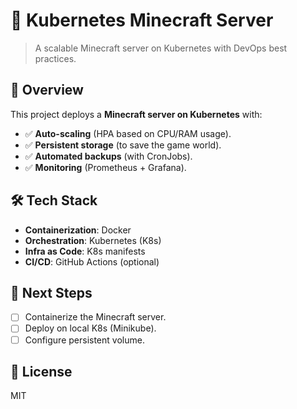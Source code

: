 # 🚀 Kubernetes Minecraft Server
> A scalable Minecraft server on Kubernetes with DevOps best practices.  

## 📌 **Overview**  
This project deploys a **Minecraft server on Kubernetes** with:  
- ✅ **Auto-scaling** (HPA based on CPU/RAM usage).  
- ✅ **Persistent storage** (to save the game world).  
- ✅ **Automated backups** (with CronJobs).  
- ✅ **Monitoring** (Prometheus + Grafana).  

## 🛠️ **Tech Stack**  
- **Containerization**: Docker  
- **Orchestration**: Kubernetes (K8s)  
- **Infra as Code**: K8s manifests  
- **CI/CD**: GitHub Actions (optional)  

## 🚧 **Next Steps**  
- [ ] Containerize the Minecraft server.  
- [ ] Deploy on local K8s (Minikube).  
- [ ] Configure persistent volume.  

## 📄 **License**  
MIT  